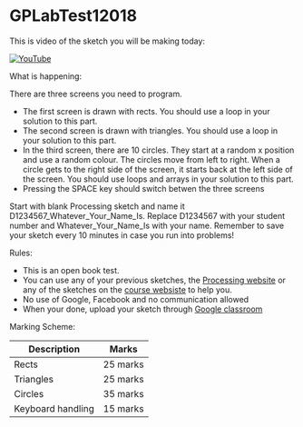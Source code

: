 # GPLabTest12018

This is video of the sketch you will be making today:

[![YouTube](http://img.youtube.com/vi/ATu4TvyT5hk/0.jpg)](http://www.youtube.com/watch?v=ATu4TvyT5hk)

What is happening:

There are three screens you need to program. 

- The first screen is drawn with rects. You should use a loop in your solution to this part. 
- The second screen is drawn with triangles. You should use a loop in your solution to this part. 
- In the third screen, there are 10 circles. They start at a random x position and use a random colour. The circles move from left to right. When a circle gets to the right side of the screen, it starts back at the left side of the screen. You should use loops and arrays in your solution to this part.
- Pressing the SPACE key should switch betwen the three screens

Start with blank Processing sketch and name it D1234567_Whatever_Your_Name_Is. Replace D1234567 with your student number and Whatever_Your_Name_Is with your name. 
Remember to save your sketch every 10 minutes in case you run into problems!

Rules:

- This is an open book test. 
- You can use any of your previous sketches, the [Processing website](http://processing.org) or any of the sketches on the [course websiste](https://github.com/skooter500/GP-2018-2019) to help you.
- No use of Google, Facebook and no communication allowed
- When your done, upload your sketch through [Google classroom](http://classroom.google.com)

Marking Scheme:

| Description | Marks |
|-------------|-------|
| Rects       | 25 marks |
| Triangles   | 25 marks |
| Circles       | 35 marks |
| Keyboard handling    | 15 marks |
